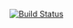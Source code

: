 [![Build Status](https://circleci.com/gh/${repoKey}.png?style=shield&circle-token=${circleCiReadToken})](https://circleci.com/gh/${repoKey})
